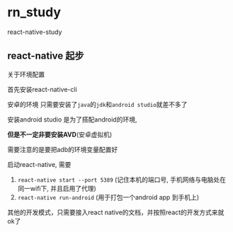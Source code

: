 # rn_study
react-native-study

## react-native 起步
关于环境配置

首先安装react-native-cli

安卓的环境
只需要安装了`java`的`jdk`和`android studio`就差不多了

安装android studio 是为了搭配android的环境,

**但是不一定非要安装AVD**(安卓虚拟机)

需要注意的是要把adb的环境变量配置好

启动react-native, 需要

1. `react-native start --port 5389` (记住本机的端口号, 手机网络与电脑处在同一wifi下, 并且启用了代理)
2. `react-native run-android` (用于打包一个android app 到手机上)

其他的开发模式，只需要接入react native的文档，并按照react的开发方式来就ok了